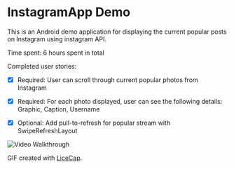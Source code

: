 # InstagramApp Demo

This is an Android demo application for displaying the current popular posts on Instagram using instagram API.

Time spent: 6 hours spent in total

Completed user stories:

 * [x] Required: User can scroll through current popular photos from Instagram
 * [x] Required: For each photo displayed, user can see the following details: Graphic, Caption, Username
 * [x] Optional: Add pull-to-refresh for popular stream with SwipeRefreshLayout
 

![Video Walkthrough](http://i.imgur.com/3u58Sw6.gifv)

GIF created with [LiceCap](http://www.cockos.com/licecap/).
